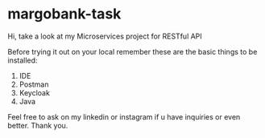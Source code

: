 # margobank-task
Hi, take a look at my Microservices project for RESTful API 

Before trying it out on your local remember these are the basic things to be installed:
1. IDE 
2. Postman 
3. Keycloak
4. Java

Feel free to ask on my linkedin or instagram if u have inquiries or even better.
Thank you.
